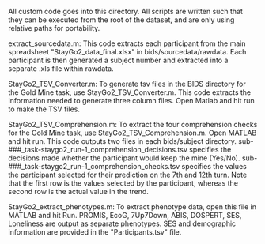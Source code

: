 All custom code goes into this directory. All scripts are written such that they can be executed from the root of the dataset, and are only using relative paths for portability.

extract_sourcedata.m: This code extracts each participant from the main spreadsheet "StayGo2_data_final.xlsx" in bids/sourcedata/rawdata. Each participant is then generated a subject number and extracted into a separate .xls file within rawdata.

StayGo2_TSV_Converter.m: To generate tsv files in the BIDS directory for the Gold Mine task, use StayGo2_TSV_Converter.m. This code extracts the information needed to generate three column files. Open Matlab and hit run to make the TSV files.

StayGo2_TSV_Comprehension.m: To extract the four comprehension checks for the Gold Mine task, use StayGo2_TSV_Comprehension.m. Open MATLAB and hit run. This code outputs two files in each bids/subject directory. sub-###_task-staygo2_run-1_comprehension_decisions.tsv specifies the decisions made whether the participant would keep the mine (Yes/No). sub-###_task-staygo2_run-1_comprehension_checks.tsv specifies the values the participant selected for their prediction on the 7th and 12th turn. Note that the first row is the values selected by the participant, whereas the second row is the actual value in the trend.

StayGo2_extract_phenotypes.m: To extract phenotype data, open this file in MATLAB and hit Run. PROMIS, EcoG, 7Up7Down, ABIS, DOSPERT, SES, Loneliness are output as separate phenotypes. SES and demographic information are provided in the "Participants.tsv" file.

